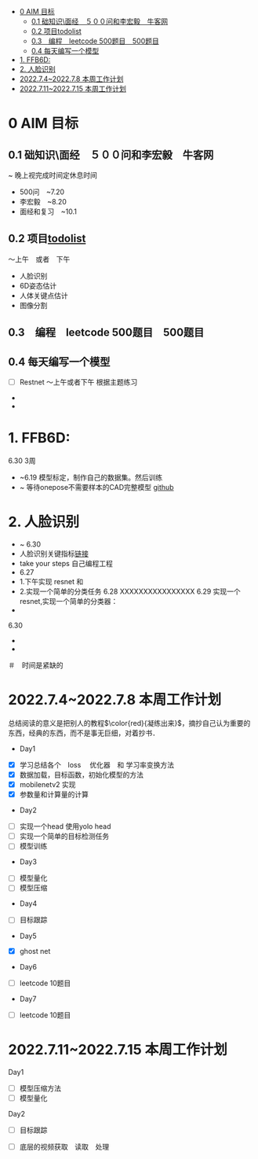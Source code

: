 <!--
 * @Description: 
 * @Author: 
 * @Date: 2022-06-09 10:47:59
 * @LastEditTime: 2022-07-12 14:19:44
 * @LastEditors: hedaobaishui 896585355@qq.com
-->
<!-- TOC -->

- [0 AIM 目标](#0-aim-目标)
  - [0.1 础知识\面经　５００问和李宏毅　牛客网](#01-础知识面经５００问和李宏毅牛客网)
  - [0.2 项目todolist](#02-项目todolist)
  - [0.3　编程　leetcode 500题目　500题目](#03编程leetcode-500题目500题目)
  - [0.4 每天编写一个模型](#04-每天编写一个模型)
- [1. FFB6D:](#1-ffb6d)
- [2. 人脸识别](#2-人脸识别)
- [2022.7.4~2022.7.8 本周工作计划](#202274202278-本周工作计划)
- [2022.7.11~2022.7.15 本周工作计划](#20227112022715-本周工作计划)

<!-- /TOC -->
# 0 AIM 目标
## 0.1 础知识\面经　５００问和李宏毅　牛客网
~ 晚上视完成时间定休息时间
* 500问　~7.20
* 李宏毅　~8.20 
* 面经和复习　~10.1　
## 0.2 项目[todolist](./TODOList.md)
～上午　或者　下午
* 人脸识别
* 6D姿态估计
* 人体关键点估计
* 图像分割
## 0.3　编程　leetcode 500题目　500题目
## 0.4 每天编写一个模型
- [ ] Restnet
～上午或者下午
根据主题练习
* 
* 
# 1. FFB6D:
6.30 3周
* ~6.19 模型标定，制作自己的数据集。然后训练
* ~ 等待onepose不需要样本的CAD完整模型 [github](https://github.com/zju3dv/OnePose)
# 2. 人脸识别
* ~ 6.30
* 人脸识别关键指标[链接](https://blog.csdn.net/liuweiyuxiang/article/details/81259492)
* take your steps 自己编程工程
* 6.27 
* 1.下午实现 resnet 和 
* 2.实现一个简单的分类任务
6.28 XXXXXXXXXXXXXXXX
6.29 
实现一个resnet,实现一个简单的分类器：
* 
6.30

* 
* 

＃　时间是紧缺的
# 2022.7.4~2022.7.8 本周工作计划
总结阅读的意义是把别人的教程$\color{red}{凝练出来}$，摘抄自己认为重要的东西，经典的东西，而不是事无巨细，对着抄书．
* Day1
- [X] 学习总结各个　loss 　优化器　和 学习率变换方法
- [X] 数据加载，目标函数，初始化模型的方法
- [X] mobilenetv2 实现
- [X] 参数量和计算量的计算

* Day2
- [ ] 实现一个head 使用yolo head
- [ ] 实现一个简单的目标检测任务
- [ ] 模型训练 
  
* Day3 
- [ ] 模型量化
- [ ] 模型压缩

* Day4
- [ ] 目标跟踪

* Day5
- [x] ghost net
* Day6
- [ ] leetcode 10题目
* Day7
- [ ] leetcode 10题目
  　
# 2022.7.11~2022.7.15 本周工作计划
Day1
- [ ] 模型压缩方法
- [ ] 模型量化

Day2
- [ ] 目标跟踪
- [ ] 底层的视频获取　读取　处理

